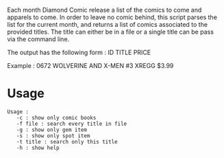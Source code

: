 Each month Diamond Comic release a list of the comics to come and
apparels to come. In order to leave no comic behind, this script 
parses the list for the current month, and returns a list of comics
associated to the provided titles. The title can either be in a file
or a single title can be pass via the command line.

The output has the following form :
ID TITLE PRICE

Example :
0672 WOLVERINE AND X-MEN #3 XREGG $3.99

# Usage
    Usage :
       -c : show only comic books
       -f file : search every title in file
       -g : show only gem item
       -s : show only spot item
       -t title : search only this title
       -h : show help
